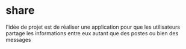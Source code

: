 # share
l'idée de projet est de réaliser une application pour que les utilisateurs partage les informations entre eux autant que des postes ou bien des messages 


